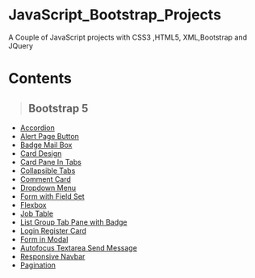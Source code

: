 # JavaScript_Bootstrap_Projects
A Couple of JavaScript projects with CSS3 ,HTML5, XML,Bootstrap and JQuery 

# Contents
> ## Bootstrap 5
  - [Accordion](https://github.com/SabitKondakci/JavaScript_Bootstrap_Projects/tree/main/BootstrapAccordion)
  - [Alert Page Button](https://github.com/SabitKondakci/JavaScript_Bootstrap_Projects/tree/main/BootstrapAlertPageButton)
  - [Badge Mail Box](https://github.com/SabitKondakci/JavaScript_Bootstrap_Projects/tree/main/BootstrapBadgeMailBox)
  - [Card Design](https://github.com/SabitKondakci/JavaScript_Bootstrap_Projects/tree/main/BootstrapCardDesign)
  - [Card Pane In Tabs](https://github.com/SabitKondakci/JavaScript_Bootstrap_Projects/tree/main/BootstrapCardTabPane)
  - [Collapsible Tabs](https://github.com/SabitKondakci/JavaScript_Bootstrap_Projects/tree/main/BootstrapCollapseTabs)
  - [Comment Card](https://github.com/SabitKondakci/JavaScript_Bootstrap_Projects/tree/main/BootstrapCommentCard)
  - [Dropdown Menu](https://github.com/SabitKondakci/JavaScript_Bootstrap_Projects/tree/main/BootstrapDropdownMenu)
  - [Form with Field Set](https://github.com/SabitKondakci/JavaScript_Bootstrap_Projects/tree/main/BootstrapFieldsetForm)
  - [Flexbox](https://github.com/SabitKondakci/JavaScript_Bootstrap_Projects/tree/main/BootstrapFlexboxPage)
  - [Job Table](https://github.com/SabitKondakci/JavaScript_Bootstrap_Projects/tree/main/BootstrapJobTable)
  - [List Group Tab Pane with Badge](https://github.com/SabitKondakci/JavaScript_Bootstrap_Projects/tree/main/BootstrapListGroupTabPane)
  - [Login Register Card](https://github.com/SabitKondakci/JavaScript_Bootstrap_Projects/tree/main/BootstrapLoginRegisterCard)
  - [Form in Modal](https://github.com/SabitKondakci/JavaScript_Bootstrap_Projects/tree/main/BootstrapModalForm)
  - [Autofocus Textarea Send Message](https://github.com/SabitKondakci/JavaScript_Bootstrap_Projects/tree/main/BootstrapModalSendMessageAutofocus)
  - [Responsive Navbar](https://github.com/SabitKondakci/JavaScript_Bootstrap_Projects/tree/main/BootstrapNavbarResponsive)
  - [Pagination](https://github.com/SabitKondakci/JavaScript_Bootstrap_Projects/tree/main/BootstrapPagination)
   
